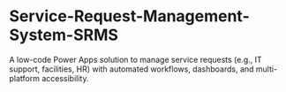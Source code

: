 # Service-Request-Management-System-SRMS
A low-code Power Apps solution to manage service requests (e.g., IT support, facilities, HR) with automated workflows, dashboards, and multi-platform accessibility.
